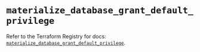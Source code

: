 # `materialize_database_grant_default_privilege`

Refer to the Terraform Registry for docs: [`materialize_database_grant_default_privilege`](https://registry.terraform.io/providers/materializeinc/materialize/0.9.1/docs/resources/database_grant_default_privilege).
